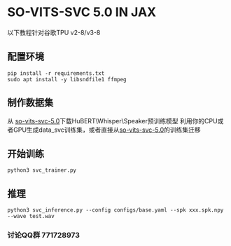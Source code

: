 # SO-VITS-SVC 5.0 IN JAX
以下教程针对谷歌TPU v2-8/v3-8

## 配置环境
	pip install -r requirements.txt
	sudo apt install -y libsndfile1 ffmpeg
## 制作数据集
从 [so-vits-svc-5.0](https://github.com/PlayVoice/so-vits-svc-5.0)下载HuBERT\Whisper\Speaker预训练模型
利用你的CPU或者GPU生成data_svc训练集，或者直接从[so-vits-svc-5.0](https://github.com/PlayVoice/so-vits-svc-5.0)的训练集迁移
## 开始训练
	python3 svc_trainer.py
## 推理
	python3 svc_inference.py --config configs/base.yaml --spk xxx.spk.npy --wave test.wav

### 讨论QQ群 771728973